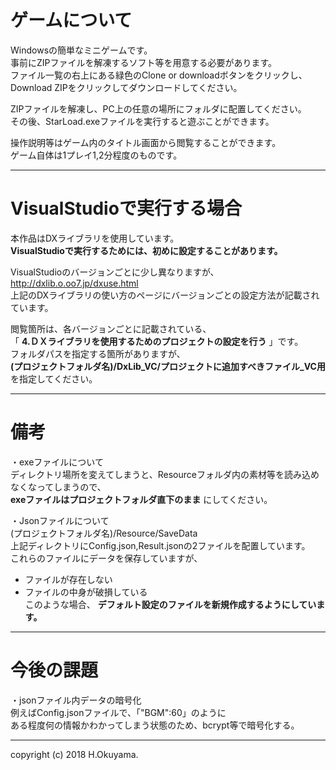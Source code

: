# ゲームについて  
Windowsの簡単なミニゲームです。  
事前にZIPファイルを解凍するソフト等を用意する必要があります。  
ファイル一覧の右上にある緑色のClone or downloadボタンをクリックし、  
Download ZIPをクリックしてダウンロードしてください。  
  
ZIPファイルを解凍し、PC上の任意の場所にフォルダに配置してください。  
その後、StarLoad.exeファイルを実行すると遊ぶことができます。  
  
操作説明等はゲーム内のタイトル画面から閲覧することができます。  
ゲーム自体は1プレイ1,2分程度のものです。

___

# VisualStudioで実行する場合  
本作品はDXライブラリを使用しています。  
__VisualStudioで実行するためには、初めに設定することがあります。__ 
  
VisualStudioのバージョンごとに少し異なりますが、  
http://dxlib.o.oo7.jp/dxuse.html  
上記のDXライブラリの使い方のページにバージョンごとの設定方法が記載されています。

閲覧箇所は、各バージョンごとに記載されている、  
「 __4.ＤＸライブラリを使用するためのプロジェクトの設定を行う__ 」です。  
フォルダパスを指定する箇所がありますが、  
__(プロジェクトフォルダ名)/DxLib_VC/プロジェクトに追加すべきファイル_VC用__ を指定してください。

___

# 備考
・exeファイルについて  
ディレクトリ場所を変えてしまうと、Resourceフォルダ内の素材等を読み込めなくなってしまうので、  
__exeファイルはプロジェクトフォルダ直下のまま__ にしてください。  

・Jsonファイルについて  
(プロジェクトフォルダ名)/Resource/SaveData  
上記ディレクトリにConfig.json,Result.jsonの2ファイルを配置しています。  
これらのファイルにデータを保存していますが、  
 - ファイルが存在しない  
 - ファイルの中身が破損している  
このような場合、 __デフォルト設定のファイルを新規作成するようにしています。__  

___

# 今後の課題  
・jsonファイル内データの暗号化  
例えばConfig.jsonファイルで、「"BGM":60」のように  
ある程度何の情報かわかってしまう状態のため、bcrypt等で暗号化する。  
  
___

copyright (c) 2018 H.Okuyama.
